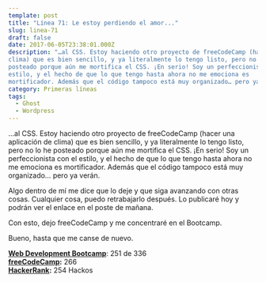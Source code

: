 ```yaml
---
template: post
title: "Línea 71: Le estoy perdiendo el amor..."
slug: linea-71
draft: false
date: 2017-06-05T23:38:01.000Z
description: "…al CSS. Estoy haciendo otro proyecto de freeCodeCamp (hacer una aplicación de
clima) que es bien sencillo, y ya literalmente lo tengo listo, pero no lo he
posteado porque aún me mortifica el CSS. ¡En serio! Soy un perfeccionista con el
estilo, y el hecho de que lo que tengo hasta ahora no me emociona es
mortificador. Además que el código tampoco está muy organizado… pero ya verán."
category: Primeras líneas
tags:
  - Ghost
  - Wordpress
---
```

…al CSS. Estoy haciendo otro proyecto de freeCodeCamp (hacer una aplicación de clima) que es bien sencillo, y ya literalmente lo tengo listo, pero no lo he posteado porque aún me mortifica el CSS. ¡En serio! Soy un perfeccionista con el estilo, y el hecho de que lo que tengo hasta ahora no me emociona es mortificador. Además que el código tampoco está muy organizado… pero ya verán.

 Algo dentro de mí me dice que lo deje y que siga avanzando con otras cosas. Cualquier cosa, puedo retrabajarlo después. Lo publicaré hoy y podrán ver el enlace en el poste de mañana.

 Con esto, dejo freeCodeCamp y me concentraré en el Bootcamp.

 Bueno, hasta que me canse de nuevo.

 **[Web Development Bootcamp](https://www.udemy.com/the-web-developer-bootcamp/)**: 251 de 336  
 **[freeCodeCamp](https://www.freecodecamp.com/):** 266  
 **[HackerRank](https://www.hackerrank.com/):** 254 Hackos

 